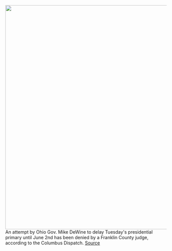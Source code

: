 <img src='https://cdn.vox-cdn.com/thumbor/UVHzLs4F5KGu5X9LcWsRpjYlXy0=/0x0:4928x3280/1200x800/filters:focal(3327x1493:4115x2281)/cdn.vox-cdn.com/uploads/chorus_image/image/66509434/1058592348.jpg.0.jpg' width='700px' /><br/>
An attempt by Ohio Gov. Mike DeWine to delay Tuesday's presidential primary until June 2nd has been denied by a Franklin County judge, according to the Columbus Dispatch.
<a href='https://www.theverge.com/2020/3/16/21182254/ohio-governor-postpone-presidential-primary-june-coronavirus'> Source <a/>